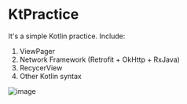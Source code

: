 # KtPractice
It's a simple Kotlin practice. 
Include:

1. ViewPager
2. Network Framework (Retrofit + OkHttp + RxJava)
3. RecycerView
4. Other Kotlin syntax

![image](https://github.com/YomiRY/KtPractice/blob/master/ScreenShot.png)


